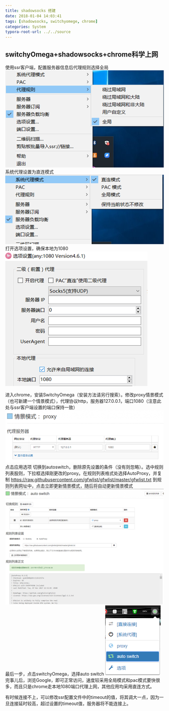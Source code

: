 ```yaml
---
title: shadowsocks 搭建
date: 2018-01-04 14:03:41
tags: [shadowsocks, switchyomege, chrome]
categories: System
typora-root-url: ../../source
---
```

## switchyOmega+shadowsocks+chrome科学上网

使用ssr客户端，配置服务器信息后代理规则选择全局
![image](/img/proxy_rule.png)
系统代理设置为直连模式
![image](/img/system_proxy.png)
打开选项设置，确保本地为1080
![image](/img/localport.png)

<!--more-->

进入chrome，安装SwitchyOmega（安装方法请另行搜索）。修改proxy情景模式（也可新建一个情景模式），代理协议http，服务器127.0.0.1，端口1080（注意此处与ssr客户端设置的端口保持一致）
![image](/img/changesituation.png)
点击应用选项
切换到autoswitch，删除原先设置的条件（没有则忽略）。选中规则列表股则，下拉框选择刚更改的proxy。在规则列表格式处选择AutoProxy，并复制 https://raw.githubusercontent.com/gfwlist/gfwlist/master/gfwlist.txt 到规则列表网址中，点击立即更新情景模式，随后将自动更新情景模式
![image](/img/autoswitch.png)
最后一步，点击switchyOmega，选择auto switch
![image](/img/chooseautoswitch.png)
完事儿后，浏览Google，即可正常访问，速度较采用全局模式和pac模式要快很多，而且只是chrome走本地1080端口代理上网，其他应用均采用直连方式。

有时候连接不上，可以修改ssr配置文件中的timeout的值，将其调大一点，因为一旦连接延时较高，超过设置的timeout值，服务器将不能连接上。
